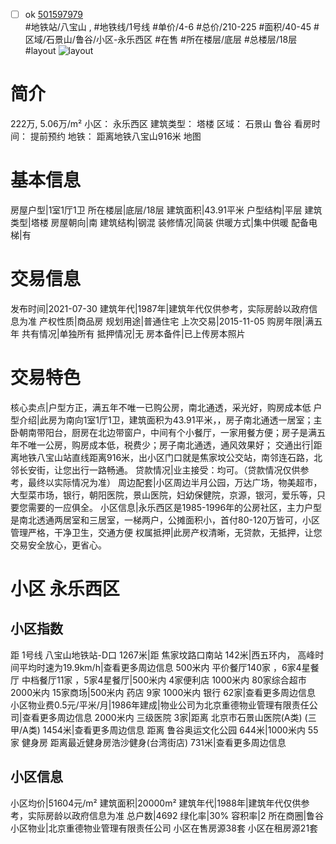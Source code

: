 - [ ] ok [501597979](https://bj.5i5j.com/ershoufang/501597979.html)  
 #地铁站/八宝山 ,  #地铁线/1号线
#单价/4-6 #总价/210-225 #面积/40-45   #区域/石景山/鲁谷/小区-永乐西区 #在售 #所在楼层/底层 #总楼层/18层 #layout 
![layout](http://image2a.5i5j.com/bdir/layout/05d5be7b935b4b7faf8cec5a03a2fd44.jpg_P5.jpg) 
# 简介 
 222万,  5.06万/m² 
小区： 永乐西区
建筑类型： 塔楼
区域： 石景山 鲁谷
看房时间： 提前预约
地铁： 距离地铁八宝山916米 地图
# 基本信息 
 房屋户型|1室1厅1卫
所在楼层|底层/18层
建筑面积|43.91平米
户型结构|平层
建筑类型|塔楼
房屋朝向|南
建筑结构|钢混
装修情况|简装
供暖方式|集中供暖
配备电梯|有
# 交易信息 
 发布时间|2021-07-30
建筑年代|1987年|建筑年代仅供参考，实际房龄以政府信息为准
产权性质|商品房
规划用途|普通住宅
上次交易|2015-11-05
购房年限|满五年
共有情况|单独所有
抵押情况|无
房本备件|已上传房本照片
# 交易特色 
 核心卖点|户型方正，满五年不唯一已购公房，南北通透，采光好，购房成本低
户型介绍|此房为南向1室1厅1卫，建筑面积为43.91平米，，房子南北通透一居室；主卧朝南带阳台，厨房在北边带窗户，中间有个小餐厅，一家用餐方便；房子是满五年不唯一公房，购房成本低，税费少；房子南北通透，通风效果好；
交通出行|距离地铁八宝山站直线距离916米，出小区门口就是焦家坟公交站，南邻连石路，北邻长安街，让您出行一路畅通。
贷款情况|业主接受：均可。（贷款情况仅供参考，最终以实际情况为准）
周边配套|小区周边半月公园，万达广场，物美超市，大型菜市场，银行，朝阳医院，景山医院，妇幼保健院，京源，银河，爱乐等，只要您需要的一应俱全。
小区信息|永乐西区是1985-1996年的公房社区，主力户型是南北透通两居室和三居室，一梯两户，公摊面积小，首付80-120万皆可，小区管理严格，干净卫生，交通方便
权属抵押|此房产权清晰，无贷款，无抵押，让您交易安全放心，更省心。
# 小区 永乐西区
## 小区指数 
 距 1号线 八宝山地铁站-D口 1267米|距 焦家坟路口南站 142米|西五环内， 高峰时间平均时速为19.9km/h|查看更多周边信息
500米内 平价餐厅140家 ，6家4星餐厅
中档餐厅11家 ，5家4星餐厅|500米内 4家便利店
1000米内 80家综合超市
2000米内 15家商场|500米内 药店 9家
1000米内 银行 62家|查看更多周边信息
小区物业费0.5元/平米/月|1986年建成|物业公司为北京重德物业管理有限责任公司|查看更多周边信息
2000米内 三级医院 3家|距离 北京市石景山医院(A类) (三甲/A类) 1454米|查看更多周边信息
距离 鲁谷奥运文化公园 644米|1000米内 55家 健身房
距离最近健身房浩沙健身(台湾街店) 731米|查看更多周边信息
## 小区信息 
 小区均价|51604元/m²
建筑面积|20000m²
建筑年代|1988年|建筑年代仅供参考，实际房龄以政府信息为准
总户数|4692
绿化率|30%
容积率|2
所在商圈|鲁谷
小区物业|北京重德物业管理有限责任公司
小区在售房源38套
小区在租房源21套
